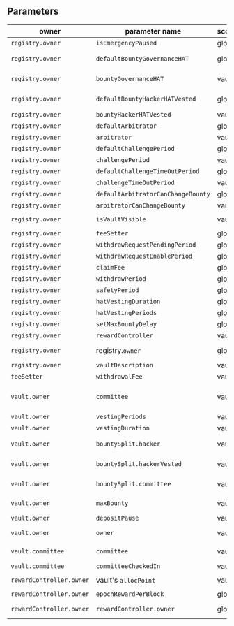 ## Parameters

| owner | parameter name | scope | default | limits | setter | comments |
|---|---|---|---|---|---|---|
| `registry.owner` | `isEmergencyPaused` | global | false | | `setEmergencyPaused` |
| `registry.owner` | `defaultBountyGovernanceHAT` | global | | +defaultBountyHackerHatVested <= 20% | `registry.setDefaultHATBountySplit` |
| `registry.owner` | `bountyGovernanceHAT` | vault | | +bountyHackerHatVested <= 20% | `vault.setHATBountySplit` |
| `registry.owner` | `defaultBountyHackerHATVested` | global | | +defaultBountyGovernanceHAT <= 20% | `registry.setDefaultHATBountySplit` |
| `registry.owner` | `bountyHackerHATVested` | vault | | +bountyGovernanceHAT<=20% | `vault.setHATBountySplit` |
| `registry.owner` | `defaultArbitrator` | global | registry.owner | | `registry.setDefaultArbitrator` |
| `registry.owner` | `arbitrator` | vault | | |  `vault.setArbitrator` |
| `registry.owner` | `defaultChallengePeriod` | global | 3 days | >= 1 days, <= 5 days |  `registry.setDefaultChallengePeriod` |
| `registry.owner` | `challengePeriod` | vault | 3 days | >= 1 days, <= 5 days | `vault.setChallengePeriod` |
| `registry.owner` | `defaultChallengeTimeOutPeriod` | global | 5 weeks | >= 2 days, <= 85 days |  `registry.setDefaultChallengeTimeOutPeriod` |
| `registry.owner` | `challengeTimeOutPeriod` | vault | 5 weeks | >= 2 days, <= 85 days | `vault.setChallengeTimeOutPeriod` |
| `registry.owner` | `defaultArbitratorCanChangeBounty` | global | true | | `registry.setDefaultArbitratorCanChangeBounty` |
| `registry.owner` | `arbitratorCanChangeBounty` | vault | true | |  `vault.setArbitratorCanChangeBounty` |
| `registry.owner` | `isVaultVisible` | vault | false | | `registry.setVaultVisibility(_vault, _visible)` |
| `registry.owner` | `feeSetter` | global |zero address | | `registry.setFeeSetter` |
| `registry.owner` | `withdrawRequestPendingPeriod` | global | 7 days | <= 90 days | `registry.setWithdrawRequestParams` |
| `registry.owner` | `withdrawRequestEnablePeriod` | global | 7 days | >= 6 hours, <= 100 days | `registry.setWithdrawRequestParams` |
| `registry.owner` | `claimFee` | global | 0 | - | `registry.setClaimFee` |
| `registry.owner` | `withdrawPeriod` | global | 11 hours | >= 1 hours | `registry.setWithdrawSafetyPeriod` |
| `registry.owner` | `safetyPeriod` | global | 1 hours | <= 6 hours | `registry.setWithdrawSafetyPeriod` |
| `registry.owner` | `hatVestingDuration` | global | 90 days | < 180 days |  `registry.setHatVestingParams` |
| `registry.owner` | `hatVestingPeriods` | global | 90 | > 0, <= hatVestingDuration |  `registry.setHatVestingParams` |
| `registry.owner` | `setMaxBountyDelay` | global | 2 days | >= 2 days | `registry.setMaxBountyDelay` |
| `registry.owner` | `rewardController` | vault | | | `vault.addRewardController` | noActiveClaim |
| `registry.owner` |registry.`owner` | global | _hatGovernance | | `registry.transferOwnership`, `registry.renounceOwnership` |
| `registry.owner` | `vaultDescription` | vault | | | `vault.setVaultDescription` | only an event |
| `feeSetter` | `withdrawalFee` | vault | 0 | `<= 200` (<= 2%) | `vault.setWithdrawalFee` |
| `vault.owner` | `committee` | vault | | | `vault.setCommittee` | if committee has not checked in yet |
| `vault.owner` | `vestingPeriods` | vault | | > 0 | `vault.setVestingParams` |
| `vault.owner` | `vestingDuration` | vault | | <= 120 days, > `vestingPeriods` | `vault.setVestingParams` |
| `vault.owner` | `bountySplit.hacker` | vault | | sum(bountySplit) = 100% | `vault.setBountySplit` | noActiveClaim noSafetyPeriod |
| `vault.owner` | `bountySplit.hackerVested` | vault | | sum(bountySplit) = 100% | `vault.setBountySplit` | noActiveClaim noSafetyPeriod |
| `vault.owner` | `bountySplit.committee` | vault | | sum(bountySplit) = 100%, max 10% | `vault.setBountySplit` | noActiveClaim noSafetyPeriod |
| `vault.owner` | `maxBounty` | vault | | `<= 9000` (<= 90%) | `vault.setPendingMaxBounty`, `vault.setMaxBounty` | noActiveClaim |
| `vault.owner` | `depositPause` | vault | | | `vault.setDepositPause` |
| `vault.owner` | `owner` | vault | _hatGovernance | |  `vault.transferOwnership`, `vault.renounceOwnership` |
| `vault.committee` | `committee` | vault | | | `vault.setCommittee` | after `committeeCheckIn` |
| `vault.committee` | `committeeCheckedIn` | vault | | | `vault.committeeCheckIn()` |
| `rewardController.owner` | vault's `allocPoint` | vault | 0 | | `rewardController.setAllocPoint(_vault, _allocPoint)` |
| `rewardController.owner` | `epochRewardPerBlock` | global | | | `rewardController.setEpochRewardPerBlock` |
| `rewardController.owner` | `rewardController.owner` | global | | | `rewardController.transferOwnership`, `rewardController.renounceOwnership` |

